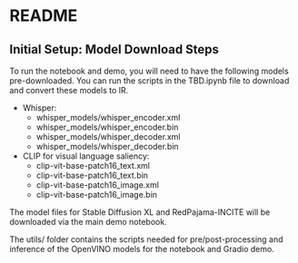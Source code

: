 # README

## Initial Setup: Model Download Steps

To run the notebook and demo, you will need to have the following models pre-downloaded.
You can run the scripts in the TBD.ipynb file to download and convert these models to IR.

- Whisper:
	- whisper_models/whisper_encoder.xml
	- whisper_models/whisper_encoder.bin
	- whisper_models/whisper_decoder.xml
	- whisper_models/whisper_decoder.bin
- CLIP for visual language saliency:
	- clip-vit-base-patch16_text.xml
	- clip-vit-base-patch16_text.bin
	- clip-vit-base-patch16_image.xml
	- clip-vit-base-patch16_image.bin

The model files for Stable Diffusion XL and RedPajama-INCITE will be downloaded via the main demo notebook.

The utils/ folder contains the scripts needed for pre/post-processing and inference of the OpenVINO models for the notebook and Gradio demo.